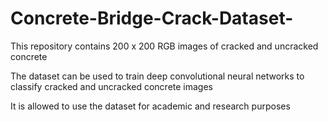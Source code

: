 # Concrete-Bridge-Crack-Dataset-
This repository contains 200 x 200 RGB images of cracked and uncracked concrete 

The dataset can be used to train deep convolutional neural networks to classify cracked and uncracked concrete images 

It is allowed to use the dataset for academic and research purposes

